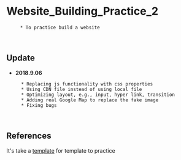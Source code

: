 # Website_Building_Practice_2

         * To practice build a website
<br/>         
         
## Update

* **2018.9.06**

        * Replacing js functionality with css properties
        * Using CDN file instead of using local file 
        * Optimizing layout, e.g., input, hyper link, transition
        * Adding real Google Map to replace the fake image
        * Fixing bugs
<br/>
        
## References
It's take a [template](https://livedemo00.template-help.com/wt_58200/) for template to practice
